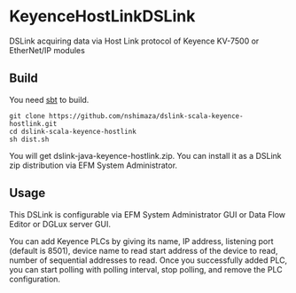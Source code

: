 # KeyenceHostLinkDSLink
DSLink acquiring data via Host Link protocol of Keyence KV-7500 or EtherNet/IP modules

## Build
You need [sbt](https://www.scala-sbt.org/) to build.

```shell-session
git clone https://github.com/nshimaza/dslink-scala-keyence-hostlink.git
cd dslink-scala-keyence-hostlink
sh dist.sh
```

You will get dslink-java-keyence-hostlink.zip.  You can install it as a DSLink zip distribution via EFM System
Administrator.

## Usage

This DSLink is configurable via EFM System Administrator GUI or Data Flow Editor or DGLux server GUI.

You can add Keyence PLCs by giving its name, IP address, listening port (default is 8501), device name to read start
address of the device to read, number of sequential addresses to read.  Once you successfully added PLC, you can start
polling with polling interval, stop polling, and remove the PLC configuration.
